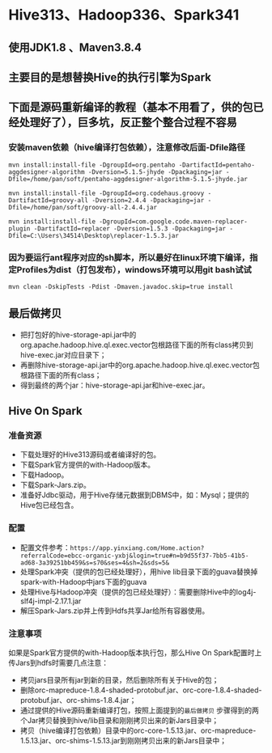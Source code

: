 # Hive313、Hadoop336、Spark341
## 使用JDK1.8 、Maven3.8.4
## 主要目的是想替换Hive的执行引擎为Spark
## 下面是源码重新编译的教程（基本不用看了，供的包已经处理好了），巨多坑，反正整个整合过程不容易

### 安装maven依赖（hive编译打包依赖），注意修改后面-Dfile路径
```
mvn install:install-file -DgroupId=org.pentaho -DartifactId=pentaho-aggdesigner-algorithm -Dversion=5.1.5-jhyde -Dpackaging=jar -Dfile=/home/pan/soft/pentaho-aggdesigner-algorithm-5.1.5-jhyde.jar

mvn install:install-file -DgroupId=org.codehaus.groovy -DartifactId=groovy-all -Dversion=2.4.4 -Dpackaging=jar -Dfile=/home/pan/soft/groovy-all-2.4.4.jar

mvn install:install-file -DgroupId=com.google.code.maven-replacer-plugin -DartifactId=replacer -Dversion=1.5.3 -Dpackaging=jar -Dfile=C:\Users\34514\Desktop\replacer-1.5.3.jar
```

### 因为要运行ant程序对应的sh脚本，所以最好在linux环境下编译，指定Profiles为dist（打包发布），windows环境可以用git bash试试
```
mvn clean -DskipTests -Pdist -Dmaven.javadoc.skip=true install
```
## 最后做拷贝
* 把打包好的hive-storage-api.jar中的org.apache.hadoop.hive.ql.exec.vector包根路径下面的所有class拷贝到hive-exec.jar对应目录下；
* 再删除hive-storage-api.jar中的org.apache.hadoop.hive.ql.exec.vector包根路径下面的所有class；
* 得到最终的两个jar：hive-storage-api.jar和hive-exec.jar。

## Hive On Spark
### 准备资源
* 下载处理好的Hive313源码或者编译好的包。
* 下载Spark官方提供的with-Hadoop版本。
* 下载Hadoop。
* 下载Spark-Jars.zip。
* 准备好Jdbc驱动，用于Hive存储元数据到DBMS中，如：Mysql；提供的Hive包已经包含。

### 配置
* 配置文件参考：`https://app.yinxiang.com/Home.action?referralCode=ebcc-organic-yxbj&login=true#n=b9d55f37-7bb5-41b5-ad68-3a39251bb459&s=s70&ses=4&sh=2&sds=5&`   
* 处理Spark冲突（提供的包已经处理好），用hive lib目录下面的guava替换掉spark-with-Hadoop中jars下面的guava   
* 处理Hive与Hadoop冲突（提供的包已经处理好）：需要删除Hive中的log4j-slf4j-impl-2.17.1.jar  
* 解压Spark-Jars.zip并上传到Hdfs共享Jar给所有容器使用。   

### 注意事项
如果是Spark官方提供的with-Hadoop版本执行包，那么Hive On Spark配置时上传Jars到hdfs时需要几点注意：
* 拷贝jars目录所有jar到新的目录，然后删除所有关于Hive的包；
* 删除orc-mapreduce-1.8.4-shaded-protobuf.jar、orc-core-1.8.4-shaded-protobuf.jar、orc-shims-1.8.4.jar；
* 通过提供的Hive源码重新编译打包，按照上面提到的`最后做拷贝` 步骤得到的两个Jar拷贝替换到hive/lib目录和刚刚拷贝出来的新Jars目录中；
* 拷贝（hive编译打包依赖）目录中的orc-core-1.5.13.jar、orc-mapreduce-1.5.13.jar、orc-shims-1.5.13.jar到刚刚拷贝出来的新Jars目录中；